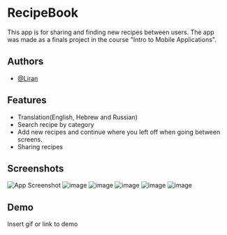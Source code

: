 
# RecipeBook

This app is for sharing and finding new recipes between users.
The app was made as a finals project in the course "Intro to Mobile Applications".
## Authors

- [@Liran](https://www.github.com/Liran-1)


## Features

- Translation(English, Hebrew and Russian)
- Search recipe by category
- Add new recipes and continue where you left off when going between screens.
- Sharing recipes


## Screenshots

![App Screenshot](https://via.placeholder.com/468x300?text=App+Screenshot+Here)
![image](https://user-images.githubusercontent.com/101340070/220793146-d4ebac34-f500-49bd-a620-f8cbe185fa2c.png)
![image](https://user-images.githubusercontent.com/101340070/220793155-f6b2c9e7-8bf5-44bf-9845-fd2837fd2c2f.png)
![image](https://user-images.githubusercontent.com/101340070/220793164-a2ce51e8-07da-4920-93ee-a89bbe8e9b88.png)
![image](https://user-images.githubusercontent.com/101340070/220793171-48456ed8-fc86-4180-bced-089a55dc6adb.png)
![image](https://user-images.githubusercontent.com/101340070/220793174-cafa1b80-6844-4e59-944d-457ee7bb3acd.png)



## Demo

Insert gif or link to demo

